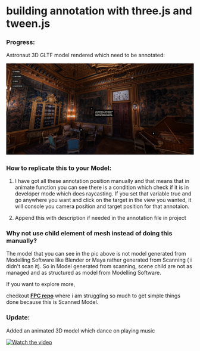 # building annotation with three.js and tween.js

### Progress:

Astronaut 3D GLTF model rendered which need to be annotated: 

![Screenshot](screenshots/roman.png)

### How to replicate this to your Model:

1. I have got all these annotation position manually and that means that in animate function you can see there is a condition which check if it is in developer mode
   which does raycasting. If you set that variable true and go anywhere you want and click on the target in the view you wanted, it will console you camera position and      target position for that annotaion.
   
2. Append this with description if needed in the annotation file in project

### Why not use child element of mesh instead of doing this manually?

The model that you can see in the pic above is not model generated from Modelling Software like Blender or Maya rather generated from Scanning ( i didn't scan it). So in Model generated from scanning, scene child are not as managed and as structured as model from Modelling Software.

If you want to explore more,

checkout <b>[FPC repo](https://github.com/pravinpoudel/building-annotation/tree/FPC)</b> where i am struggling so much to get simple things done because this is Scanned Model.

### Update:

Added an animated 3D model which dance on playing music

[![Watch the video](https://img.youtube.com/vi/RNmLChDHEyo/default.jpg)](https://youtu.be/RNmLChDHEyo)



